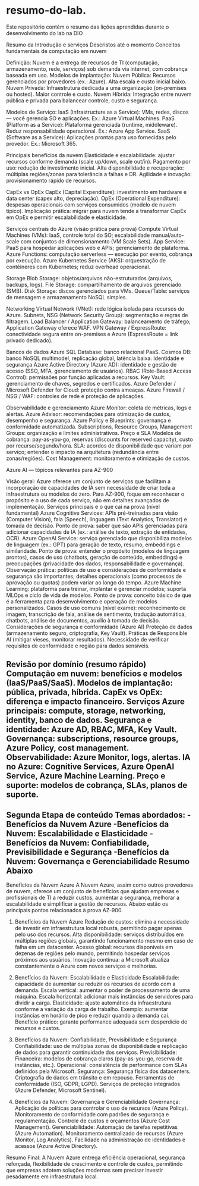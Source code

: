 # resumo-do-lab.
Este repositório contém o resumo das lições aprendidas durante o desenvolvimento do lab na DIO

Resumo da Introdução e serviços Descristos até o momento 
 Conceitos fundamentais de computação em nuvem

Definição: Nuvem é a entrega de recursos de TI (computação, armazenamento, rede, serviços) sob demanda via internet, com cobrança baseada em uso.
Modelos de implantação:
Nuvem Pública: Recursos gerenciados por provedores (ex.: Azure). Alta escala e custo inicial baixo.
Nuvem Privada: Infraestrutura dedicada a uma organização (on-premises ou hosted). Maior controle e custo.
Nuvem Híbrida: Integração entre nuvem pública e privada para balancear controle, custo e segurança.

Modelos de Serviço:
IaaS (Infrastructure as a Service): VMs, redes, discos — você gerencia SO e aplicações. Ex.: Azure Virtual Machines.
PaaS (Platform as a Service): Plataforma gerenciada (runtime, middleware). Reduz responsabilidade operacional. Ex.: Azure App Service.
SaaS (Software as a Service): Aplicações prontas para uso fornecidas pelo provedor. Ex.: Microsoft 365.

 Principais benefícios da nuvem
Elasticidade e escalabilidade: ajustar recursos conforme demanda (scale up/down, scale out/in).
Pagamento por uso: redução de investimento inicial.
Alta disponibilidade e recuperação: múltiplas regiões/zonas para tolerância a falhas e DR.
Agilidade e inovação: provisionamento rápido de recursos.

 CapEx vs OpEx
CapEx (Capital Expenditure): investimento em hardware e data center (capex alto, depreciação).
OpEx (Operational Expenditure): despesas operacionais com serviços consumidos (modelo de nuvem típico).
Implicação prática: migrar para nuvem tende a transformar CapEx em OpEx e permitir escalabilidade e elasticidade.

 Serviços centrais do Azure (visão prática para prova)
Compute
Virtual Machines (VMs): IaaS, controle total do SO; escalabilidade manual/auto-scale com conjuntos de dimensionamento (VM Scale Sets).
App Service: PaaS para hospedar aplicações web e APIs; gerenciamento de plataforma.
Azure Functions: computação serverless — execução por evento, cobrança por execução.
Azure Kubernetes Service (AKS): orquestração de contêineres com Kubernetes; reduz overhead operacional.

Storage
Blob Storage: objetos/arquivos não-estruturados (arquivos, backups, logs).
File Storage: compartilhamento de arquivos gerenciado (SMB).
Disk Storage: discos gerenciados para VMs.
Queue/Table: serviços de mensagem e armazenamento NoSQL simples.

Networking
Virtual Network (VNet): rede lógica isolada para recursos do Azure.
Subnets, NSG (Network Security Group): segmentação e regras de filtragem.
Load Balancer / Application Gateway: balanceamento de tráfego; Application Gateway oferece WAF.
VPN Gateway / ExpressRoute: conectividade segura entre on-premises e Azure (ExpressRoute = link privado dedicado).

Bancos de dados
Azure SQL Database: banco relacional PaaS.
Cosmos DB: banco NoSQL multimodel, replicação global, latência baixa.
Identidade e segurança
Azure Active Directory (Azure AD): identidade e gestão de acesso (SSO, MFA, gerenciamento de usuários).
RBAC (Role-Based Access Control): permissões por função aplicadas a recursos.
Key Vault: gerenciamento de chaves, segredos e certificados.
Azure Defender / Microsoft Defender for Cloud: proteção contra ameaças.
Azure Firewall / NSG / WAF: controles de rede e proteção de aplicações.

Observabilidade e gerenciamento
Azure Monitor: coleta de métricas, logs e alertas.
Azure Advisor: recomendações para otimização de custos, desempenho e segurança.
Azure Policy e Blueprints: governança e conformidade automatizada.
Subscriptions, Resource Groups, Management Groups: organização e limites administrativos.
Preço e SLA
Modelos de cobrança: pay-as-you-go, reservas (discounts for reserved capacity), custo por recurso/segundo/hora.
SLA: acordos de disponibilidade que variam por serviço; entender o impacto na arquitetura (redundância entre zonas/regiões).
Cost Management: monitoramento e otimização de custos.

 Azure AI — tópicos relevantes para AZ-900

Visão geral: Azure oferece um conjunto de serviços que facilitam a incorporação de capacidades de IA sem necessidade de criar toda a infraestrutura ou modelos do zero. Para AZ-900, foque em reconhecer o propósito e o uso de cada serviço, não em detalhes avançados de implementação.
Serviços principais e o que cai na prova (nível fundamental)
Azure Cognitive Services: APIs pré-treinadas para visão (Computer Vision), fala (Speech), linguagem (Text Analytics, Translator) e tomada de decisão.
Ponto de prova: saber que são APIs gerenciadas para adicionar capacidades de IA (ex.: análise de texto, extração de entidades, OCR).
Azure OpenAI Service: serviço gerenciado que disponibiliza modelos de linguagem (ex.: GPT) para geração de texto, resumo, embeddings e similaridade.
Ponto de prova: entender o propósito (modelos de linguagem prontos), casos de uso (chatbots, geração de conteúdo, embeddings) e preocupações (privacidade dos dados, responsabilidade e governança).
Observação prática: políticas de uso e considerações de conformidade e segurança são importantes; detalhes operacionais (como processos de aprovação ou quotas) podem variar ao longo do tempo.
Azure Machine Learning: plataforma para treinar, implantar e gerenciar modelos; suporta MLOps e ciclo de vida de modelos.
Ponto de prova: conceito básico de que é a ferramenta para desenvolvimento e operação de modelos personalizados.
Casos de uso comuns (nível exame): reconhecimento de imagem, transcrição de fala, análise de sentimento, tradução automática, chatbots, análise de documentos, auxílio à tomada de decisão.
Considerações de segurança e conformidade (Azure AI)
Proteção de dados (armazenamento seguro, criptografia, Key Vault).
Práticas de Responsible AI (mitigar vieses, monitorar resultados).
Necessidade de verificar requisitos de conformidade e região para dados sensíveis.

 Revisão por domínio (resumo rápido)
Computação em nuvem: benefícios e modelos (IaaS/PaaS/SaaS).
Modelos de implantação: pública, privada, híbrida.
CapEx vs OpEx: diferença e impacto financeiro.
Serviços Azure principais: compute, storage, networking, identity, banco de dados.
Segurança e identidade: Azure AD, RBAC, MFA, Key Vault.
Governança: subscriptions, resource groups, Azure Policy, cost management.
Observabilidade: Azure Monitor, logs, alertas.
IA no Azure: Cognitive Services, Azure OpenAI Service, Azure Machine Learning.
Preço e suporte: modelos de cobrança, SLAs, planos de suporte.
-----------------------------------------------------------------------------------------------------------
Segunda Etapa de conteúdo
Temas abordados:
-Benefícios da Nuvem Azure
-Benefícios da Nuvem: Escalabilidade e Elasticidade
-Benefícios da Nuvem: Confiabilidade, Previsibilidade e Segurança
-Benefícios da Nuvem: Governança e Gerenciabilidade
Resumo Abaixo
----------------------------------------------------------------------------------------------------------
Benefícios da Nuvem Azure
A Nuvem Azure, assim como outros provedores de nuvem, oferece um conjunto de benefícios que ajudam empresas e profissionais de TI a reduzir custos, aumentar a segurança, melhorar a escalabilidade e simplificar a gestão de recursos. Abaixo estão os principais pontos relacionados à prova AZ-900.

1. Benefícios da Nuvem Azure
Redução de custos: elimina a necessidade de investir em infraestrutura local robusta, permitindo pagar apenas pelo uso dos recursos.
Alta disponibilidade: serviços distribuídos em múltiplas regiões globais, garantindo funcionamento mesmo em caso de falha em um datacenter.
Acesso global: recursos disponíveis em dezenas de regiões pelo mundo, permitindo hospedar serviços próximos aos usuários.
Inovação contínua: a Microsoft atualiza constantemente o Azure com novos serviços e melhorias.

2. Benefícios da Nuvem: Escalabilidade e Elasticidade
Escalabilidade: capacidade de aumentar ou reduzir os recursos de acordo com a demanda.
Escala vertical: aumentar o poder de processamento de uma máquina.
Escala horizontal: adicionar mais instâncias de servidores para dividir a carga.
Elasticidade: ajuste automático da infraestrutura conforme a variação da carga de trabalho.
Exemplo: aumentar instâncias em horário de pico e reduzir quando a demanda cai.
Benefício prático: garante performance adequada sem desperdício de recursos e custos.

3. Benefícios da Nuvem: Confiabilidade, Previsibilidade e Segurança
Confiabilidade: uso de múltiplas zonas de disponibilidade e replicação de dados para garantir continuidade dos serviços.
Previsibilidade:
Financeira: modelos de cobrança claros (pay-as-you-go, reserva de instâncias, etc.).
Operacional: consistência de performance com SLAs definidos pela Microsoft.
Segurança:
Segurança física dos datacenters.
Criptografia de dados em trânsito e em repouso.
Ferramentas de conformidade (ISO, GDPR, LGPD).
Serviços de proteção integrados (Azure Defender, Microsoft Sentinel).

4. Benefícios da Nuvem: Governança e Gerenciabilidade
Governança:
Aplicação de políticas para controlar o uso de recursos (Azure Policy).
Monitoramento de conformidade com padrões de segurança e regulamentação.
Controle de custos e orçamentos (Azure Cost Management).
Gerenciabilidade:
Automação de tarefas repetitivas (Azure Automation).
Monitoramento centralizado de recursos (Azure Monitor, Log Analytics).
Facilidade na administração de identidades e acessos (Azure Active Directory).

 Resumo Final:
A Nuvem Azure entrega eficiência operacional, segurança reforçada, flexibilidade de crescimento e controle de custos, permitindo que empresas adotem soluções modernas sem precisar investir pesadamente em infraestrutura local.
